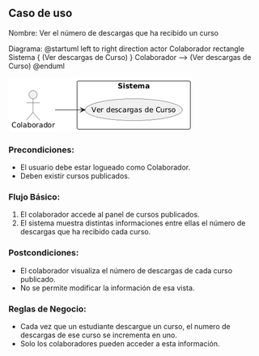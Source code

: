 ﻿## Caso de uso
Nombre: Ver el número de descargas que ha recibido un curso

Diagrama:
@startuml
left to right direction
actor Colaborador
rectangle Sistema {
  (Ver descargas de Curso)
}
Colaborador --> (Ver descargas de Curso)
@enduml

![alt text](image-16.png)

### Precondiciones:
- El usuario debe estar logueado como Colaborador.
- Deben existir cursos publicados.

### Flujo Básico:
1. El colaborador accede al panel de cursos publicados.
2. El sistema muestra distintas informaciones entre ellas el número de descargas que ha recibido cada curso.

### Postcondiciones:
- El colaborador visualiza el número de descargas de cada curso publicado.
- No se permite modificar la información de esa vista.

### Reglas de Negocio:
- Cada vez que un estudiante descargue un curso, el numero de descargas de ese curso se incrementa en uno.
- Solo los colaboradores pueden acceder a esta información.


